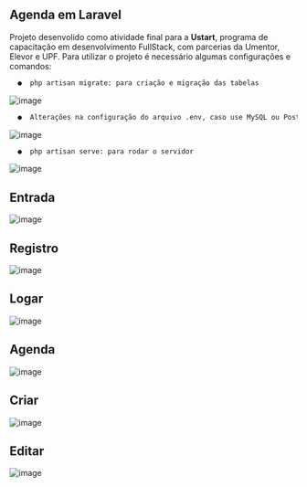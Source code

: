 ## <h2 >Agenda em Laravel
Projeto desenvolido como atividade final para a **Ustart**, programa de capacitação em desenvolvimento FullStack, com parcerias da Umentor, Elevor e UPF. Para utilizar o projeto é necessário algumas configurações e comandos:

``` diff
  ●  php artisan migrate: para criação e migração das tabelas
```
![image](https://user-images.githubusercontent.com/85123013/144429735-d1c6c9c0-e188-4205-8808-e55cb8e35d1e.png)
    

``` diff
  ●  Alterações na configuração do arquivo .env, caso use MySQL ou PostgreSQL
```
![image](https://user-images.githubusercontent.com/85123013/144430117-131fc789-054d-4da4-b2cd-a545cce57b12.png)


``` diff
  ●  php artisan serve: para rodar o servidor
```
![image](https://user-images.githubusercontent.com/85123013/144430327-6bdf3141-c277-465c-aa0a-9e7cd5db8c7d.png)

    
## Entrada
    
![image](https://user-images.githubusercontent.com/85123013/144430822-c95f6c80-bf99-49b0-86bc-9737f1e6e58f.png)

## Registro
    
![image](https://user-images.githubusercontent.com/85123013/144430951-ef1a9972-c560-41d8-ba41-5c30510afef1.png)

## Logar
    
![image](https://user-images.githubusercontent.com/85123013/144432670-bebcf145-99b0-4dbd-8b72-afaaf4416971.png)

## Agenda
    
![image](https://user-images.githubusercontent.com/85123013/144431078-1d342452-79fa-498c-8121-d3bbce128cd4.png)

## Criar 
    
![image](https://user-images.githubusercontent.com/85123013/144431211-0c616122-14eb-43e7-8cce-a2c33c237c83.png)

## Editar
    
![image](https://user-images.githubusercontent.com/85123013/144431308-b8b8ef04-2515-47cd-b966-de3601cd128f.png)


